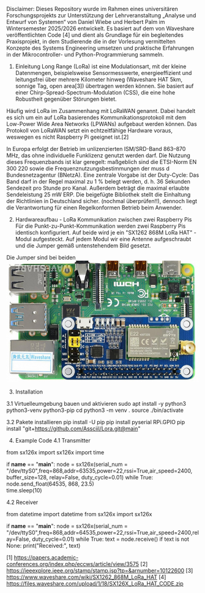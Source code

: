 Disclaimer: Dieses Repository wurde im Rahmen eines universitären Forschungsprojekts zur Unterstützung der Lehrveranstaltung „Analyse und Entwurf von Systemen“ von Daniel Wiebe und Herbert Palm im Wintersemester 2025/2026 entwickelt. Es basiert auf dem von Waveshare veröffentlichten Code [4] und dient als Grundlage für ein begleitendes Praxisprojekt, in dem Studierende die in der Vorlesung vermittelten Konzepte des Systems Engineering umsetzen und praktische Erfahrungen in der Mikrocontroller- und Python-Programmierung sammeln.


1. Einleitung
Long Range (LoRa) ist eine Modulationsart, mit der kleine Datenmengen, beispielsweise Sensormesswerte, energieeffizient und leitungsfrei über mehrere Kilometer hinweg (Waveshare HAT 5km, sonnige Tag, open area[3]) übertragen werden können. Sie basiert auf einer Chirp-Spread-Spectrum-Modulation (CSS), die eine hohe Robustheit gegenüber Störungen bietet.

Häufig wird LoRa im Zusammenhang mit LoRaWAN genannt. Dabei handelt es sich um ein auf LoRa basierendes Kommunikationsprotokoll mit dem Low-Power Wide Area Networks (LPWANs) aufgebaut werden können. Das Protokoll von LoRaWAN setzt ein echtzeitfähige Hardware voraus, weswegen es nicht Raspberry Pi geeignet ist.[2]  

In Europa erfolgt der Betrieb im unlizenzierten ISM/SRD-Band 863–870 MHz, das ohne individuelle Funklizenz genutzt werden darf. Die Nutzung dieses Frequenzbands ist klar geregelt: maßgeblich sind die ETSI-Norm EN 300 220 sowie die Frequenznutzungsbestimmungen der muss d Bundesnetzagentur (BNetzA). Eine zentrale Vorgabe ist der Duty-Cycle: Das Band darf in der Regel maximal zu 1 % belegt werden, d. h. 36 Sekunden Sendezeit pro Stunde pro Kanal. Außerdem beträgt die maximal erlaubte Sendeleistung 25 mW ERP. Die beigefügte Bibliothek stellt die Einhaltung der Richtlinien in Deutschland sicher. (nochmal überprüfen!!), dennoch liegt die Verantwortung für einen Regelkonformen Betrieb beim Anwender. 


2. Hardwareaufbau - LoRa Kommunikation zwischen zwei Raspberry Pis
Für die Punkt-zu-Punkt-Kommunikation werden zwei Raspberry Pis identisch konfiguriert. Auf beide wird je ein "SX1262 868M LoRa HAT" -Modul aufgesteckt. Auf jedem Modul wir eine Antenne aufgeschraubt und die Jumper gemäß untenstehendem Bild gesetzt.

Die Jumper sind bei beiden 
![alt text](<Jumper Config.png>)

3. Installation

3.1 Virtuelleumgebung bauen und aktivieren
sudo apt install -y python3 python3-venv python3-pip
cd <Projektverzeichnis>
python3 -m venv .<venv name>
source .<venv name>/bin/activate

3.2 Pakete installieren
pip install -U pip
pip install pyserial RPi.GPIO
pip install "git+https://github.com/Assciil/Lora.git@main"

4. Example Code
4.1 Transmitter

from sx126x import sx126x
import time

if __name__ == "__main__":
    node = sx126x(serial_num = "/dev/ttyS0",freq=868,addr=63535,power=22,rssi=True,air_speed=2400, buffer_size=128, relay=False, duty_cycle=0.01)
    while True:
        node.send_float(64535, 868, 23.5)  
        time.sleep(10)

4.2 Receiver

from datetime import datetime
from sx126x import sx126x

if __name__ == "__main__":
    node = sx126x(serial_num = "/dev/ttyS0",freq=868,addr=64535,power=22,rssi=True,air_speed=2400,relay=False, duty_cycle=0.01)
    while True:
        text = node.receive()
        if text is not None:
            print("Received:", text)

[1] https://papers.academic-conferences.org/index.php/eccws/article/view/3575
[2] https://ieeexplore.ieee.org/stamp/stamp.jsp?tp=&arnumber=10122600
[3] https://www.waveshare.com/wiki/SX1262_868M_LoRa_HAT
[4] https://files.waveshare.com/upload/1/18/SX126X_LoRa_HAT_CODE.zip
